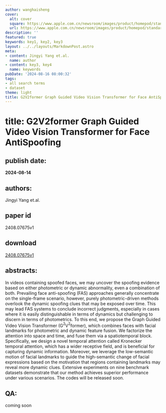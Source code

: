 ```yaml
---
author: wanghaisheng
cover:
  alt: cover
  square: https://www.apple.com.cn/newsroom/images/product/homepod/standard/Apple-HomePod-hero-230118_big.jpg.large_2x.jpg
  url: https://www.apple.com.cn/newsroom/images/product/homepod/standard/Apple-HomePod-hero-230118_big.jpg.large_2x.jpg
description: ''
featured: true
keywords: key1, key2, key3
layout: ../../layouts/MarkdownPost.astro
meta:
- content: Jingyi Yang et.al.
  name: author
- content: key3, key4
  name: keywords
pubDate: '2024-08-16 08:00:32'
tags:
- all search terms
- dataset
theme: light
title: G2V2former Graph Guided Video Vision Transformer for Face AntiSpoofing
---
```


# title: G2V2former Graph Guided Video Vision Transformer for Face AntiSpoofing 
## publish date: 
**2024-08-14** 
## authors: 
  Jingyi Yang et.al. 
## paper id
2408.07675v1
## download
[2408.07675v1](http://arxiv.org/abs/2408.07675v1)
## abstracts:
In videos containing spoofed faces, we may uncover the spoofing evidence based on either photometric or dynamic abnormality, even a combination of both. Prevailing face anti-spoofing (FAS) approaches generally concentrate on the single-frame scenario, however, purely photometric-driven methods overlook the dynamic spoofing clues that may be exposed over time. This may lead FAS systems to conclude incorrect judgments, especially in cases where it is easily distinguishable in terms of dynamics but challenging to discern in terms of photometrics. To this end, we propose the Graph Guided Video Vision Transformer (G$^2$V$^2$former), which combines faces with facial landmarks for photometric and dynamic feature fusion. We factorize the attention into space and time, and fuse them via a spatiotemporal block. Specifically, we design a novel temporal attention called Kronecker temporal attention, which has a wider receptive field, and is beneficial for capturing dynamic information. Moreover, we leverage the low-semantic motion of facial landmarks to guide the high-semantic change of facial expressions based on the motivation that regions containing landmarks may reveal more dynamic clues. Extensive experiments on nine benchmark datasets demonstrate that our method achieves superior performance under various scenarios. The codes will be released soon.
## QA:
coming soon
